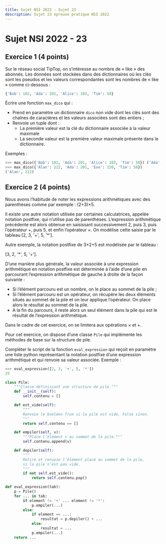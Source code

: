 ```yaml
---
title: Sujet NSI 2022 - Sujet 23
description: Sujet 23 épreuve pratique NSI 2022
---
```


# Sujet NSI 2022 - 23

## Exercice 1 (4 points)

Sur le réseau social TipTop, on s’intéresse au nombre de « like » des abonnés. Les données sont stockées dans des dictionnaires où les clés sont les pseudos et les valeurs correspondantes sont les nombres de « like » comme ci-dessous :

```py
{'Bob': 102, 'Ada': 201, 'Alice': 103, 'Tim': 50}
```

Écrire une fonction `max_dico` qui :

- Prend en paramètre un dictionnaire `dico` non vide dont les clés sont des chaînes de caractères et les valeurs associées sont des entiers ;
- Renvoie un tuple dont :
  - La première valeur est la clé du dictionnaire associée à la valeur maximale
  - La seconde valeur est la première valeur maximale présente dans le dictionnaire.

Exemples :

```py
>>> max_dico({'Bob': 102, 'Ada': 201, 'Alice': 103, 'Tim': 50}) ('Ada', 201)
>>> max_dico({'Alan': 222, 'Ada': 201, 'Eve': 220, 'Tim': 50})
('Alan', 222)
```

## Exercice 2 (4 points)

Nous avons l’habitude de noter les expressions arithmétiques avec des parenthèses comme par exemple : (2+3)×5.

Il existe une autre notation utilisée par certaines calculatrices, appelée notation postfixe, qui n’utilise pas de parenthèses. L’expression arithmétique précédente est alors obtenue en saisissant successivement 2, puis 3, puis l’opérateur +, puis 5, et enfin l’opérateur ×. On modélise cette saisie par le tableau [2, 3, '+', 5, '*'].

Autre exemple, la notation postfixe de 3×2+5 est modélisée par le tableau :

[3, 2, '*', 5, '+'].

D’une manière plus générale, la valeur associée à une expression arithmétique en notation postfixe est déterminée à l’aide d’une pile en parcourant l’expression arithmétique de gauche à droite de la façon suivante :

- Si l’élément parcouru est un nombre, on le place au sommet de la pile ;
- Si l’élément parcouru est un opérateur, on récupère les deux éléments situés au sommet de la pile et on leur applique l’opérateur. On place alors le résultat au sommet de la pile.
- A la fin du parcours, il reste alors un seul élément dans la pile qui est le résultat de l’expression arithmétique.

Dans le cadre de cet exercice, on se limitera aux opérations × et +.

Pour cet exercice, on dispose d’une classe `Pile` qui implémente les méthodes de base sur la structure de pile.

Compléter le script de la fonction `eval_expression` qui reçoit en paramètre une liste python représentant la notation postfixe d’une expression arithmétique et qui renvoie sa valeur associée.
Exemple :

```py
>>> eval_expression([2, 3, '+', 5, '*'])
25
```

```python
class Pile:
    """Classe définissant une structure de pile."""
    def __init__(self):
        self.contenu = []

    def est_vide(self):
        """
        Renvoie le booléen True si la pile est vide, False sinon.
        """
        return self.contenu == []

    def empiler(self, v):
        """Place l’élément v au sommet de la pile."""
        self.contenu.append(v)

    def depiler(self):
        """
        Retire et renvoie l’élément placé au sommet de la pile,
        si la pile n’est pas vide.
        """
        if not self.est_vide():
            return self.contenu.pop()

def eval_expression(tab):
    p = Pile()
    for ... in tab:
        if element != '+' ... element != '*':
            p.empiler(...)
        else:
            if element == ...:
                resultat = p.depiler() + ...
            else:
                resultat = ...
            p.empiler(...)
    return ...
```
